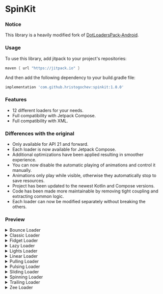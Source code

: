 # SpinKit

### Notice

This library is a heavily modified fork of
[DotLoadersPack-Android](https://github.com/agrawalsuneet/DotLoadersPack-Android).</br>

### Usage

To use this library, add jitpack to your project's repositories:

```groovy
maven { url "https://jitpack.io" }
```

And then add the following dependency to your build.gradle file:

```groovy
implementation 'com.github.hristogochev:spinkit:1.0.0'
```

### Features

* 12 different loaders for your needs.
* Full compatibility with Jetpack Compose.
* Full compatibility with XML.

### Differences with the original

* Only available for API 21 and forward.
* Each loader is now available for Jetpack Compose.
* Additional optimizations have been applied resulting in smoother experience.
* You can now disable the automatic playing of animations and control it manually.
* Animations only play while visible, otherwise they automatically stop to save resources.
* Project has been updated to the newest Kotlin and Compose versions.
* Code has been made more maintainable by removing tight coupling and extracting common logic.
* Each loader can now be modified separately without breaking the others.

### Preview

<details>
  <summary>Bounce Loader</summary>
<br>

![BounceLoader](./preview/bounceloader.gif)

#### Compose implementation

```kotlin
BounceLoader(
    ballRadius = 30.dp,
    ballColor = Color.Green,
    showShadow = true,
    shadowColor = Color.LightGray,
    animDuration = 1200
)
```

#### XML implementation

```xml

<com.hristogochev.spinkit.loaders.BounceLoader android:layout_width="wrap_content"
    android:layout_height="wrap_content" app:bounce_ballRadius="30dp"
    app:bounce_ballcolor="@color/green" app:bounce_showShadow="true"
    app:bounce_shadowColor="@color/light_gray" app:bounce_animDuration="1200" />
```

</details>


<details>
  <summary>Classic Loader</summary>
<br>

![ClassicLoader](./preview/classicloader.gif)

#### Compose implementation

```kotlin
ClassicLoader(
    activeColor = Color.Red,
    inactiveColor = Color.White,
    radius = 40.dp,
    dotRadius = 12.dp,
    animDuration = 200,
    showRunningShadow = true,
    firstShadowColor = Color.Green,
    secondShadowColor = Color.Blue
)
```

#### XML implementation

```xml

<com.hristogochev.spinkit.loaders.ClassicLoader android:layout_width="wrap_content"
    android:layout_height="wrap_content" app:classic_activeColor="@color/red"
    app:classic_inactiveColor="@color/white" app:classic_radius="40dp" app:classic_dotRadius="12dp"
    app:classic_animDuration="200" app:classic_showRunningShadow="true"
    app:classic_firstShadowColor="@color/green" app:classic_secondShadowColor="@color/blue" />
```

</details>

<details>
  <summary>Fidget Loader</summary>
<br>

![FidgetLoader](./preview/fidgetloader.gif)

#### Compose implementation

```kotlin
FidgetLoader(
    dotRadius = 30.dp,
    drawOnlyStroke = true,
    strokeWidth = 8.dp,
    firstDotColor = Color.Red,
    secondDotColor = Color.Green,
    thirdDotColor = Color.Blue,
    distanceMultiplier = 4,
    animDuration = 500
)
```

#### XML implementation

```xml

<com.hristogochev.spinkit.loaders.FidgetLoader android:layout_width="wrap_content"
    android:layout_height="wrap_content" app:fidget_dotRadius="30dp"
    app:fidget_drawOnlyStroke="true" app:fidget_strokeWidth="8dp"
    app:fidget_firstDotColor="@color/red" app:fidget_secondDotColor="@color/green"
    app:fidget_thirdDotColor="@color/blue" app:fidget_distanceMultiplier="4"
    app:fidget_animDuration="500" />
```

</details>

<details>
  <summary>Lazy Loader</summary>
<br>

![LazyLoader](./preview/lazyloader.gif)

#### Compose implementation

```kotlin
LazyLoader(
    spacing = 5.dp,
    dotRadius = 10.dp,
    firstDotColor = Color.Red,
    secondDotColor = Color.Green,
    thirdDotColor = Color.Blue,
    animDuration = 500,
    firstDotDelay = 100,
    secondDotDelay = 200,
)
```

#### XML implementation

```xml

<com.hristogochev.spinkit.loaders.LazyLoader android:layout_width="wrap_content"
    android:layout_height="wrap_content" app:lazy_spacing="5dp" app:lazy_dotRadius="10dp"
    app:lazy_firstDotColor="@color/red" app:lazy_secondDotColor="@color/green"
    app:lazy_thirdDotColor="@color/blue" app:lazy_animDuration="500" app:lazy_firstDotDelay="100"
    app:lazy_secondDotDelay="200" />
```

</details>

<details>
  <summary>Lights Loader</summary>
<br>

![LightsLoader](./preview/lightsloader.gif)

#### Compose implementation

```kotlin
LightsLoader(
    size = 4,
    spacing = 5.dp,
    dotRadius = 12.dp,
    dotColor = Color.Green
)
```

#### XML implementation

```xml

<com.hristogochev.spinkit.loaders.LightsLoader android:layout_width="wrap_content"
    android:layout_height="wrap_content" app:lights_size="4" app:lights_spacing="5dp"
    app:lights_dotRadius="12dp" app:lights_dotColor="@color/green" />
```

</details>

<details>
  <summary>Linear Loader</summary>
<br>

![LinearLoader](./preview/linearloader.gif)

#### Compose implementation

```kotlin
LinearLoader(
    activeColor = Color.LightGray,
    inactiveColor = Color.Gray,
    dotRadius = 6.dp,
    dotCount = 8,
    showRunningShadow = false,
    spacing = 6.dp,
    animDuration = 200,
    singleDirection = false,
    expandLeadingDot = true,
    expandedLeadingDotRadius = 10.dp
)
```

#### XML implementation

```xml

<com.hristogochev.spinkit.loaders.LinearLoader android:layout_width="wrap_content"
    android:layout_height="wrap_content" app:linear_activeColor="@color/light_gray"
    app:linear_inactiveColor="@color/gray" app:linear_dotRadius="6dp" app:linear_dotCount="8"
    app:linear_showRunningShadow="false" app:linear_spacing="6dp" app:linear_animDuration="200"
    app:linear_singleDuration="false" app:linear_expandLeadingDot="false"
    app:linear_expandLeadingDotRadius="10dp" />
```

</details>

<details>
  <summary>Pulling Loader</summary>
<br>

![PullingLoader](./preview/pullingloader.gif)

#### Compose implementation

```kotlin
PullingLoader(
    radius = 42.dp,
    dotRadius = 10.dp,
    dotColors = listOf(
        Color.Red,
        Color.Green,
        Color.Blue,
        Color.White,
        Color.White,
        Color.White,
        Color.White,
        Color.White
    ),
    animDuration = 2000,
)
```

#### XML implementation

```xml

<com.hristogochev.spinkit.loaders.PullingLoader android:layout_width="wrap_content"
    android:layout_height="wrap_content" app:pulling_radius="42dp" app:pulling_dotRadius="10dp"
    app:pulling_dotColors="@array/dot_colors" app:pulling_animDuration="2000" />
```

</details>

<details>
  <summary>Pulsing Loader</summary>
<br>

![PulsingLoader](./preview/pulsingloader.gif)

#### Compose implementation

```kotlin
PulsingLoader(
    dotRadius = 12.dp,
    dotColor = Color.Green,
    dotCount = 6,
    spacing = 4.dp,
    animDelay = 200,
    animDuration = 1000,
)
```

#### XML implementation

```xml

<com.hristogochev.spinkit.loaders.PulsingLoader android:layout_width="wrap_content"
    android:layout_height="wrap_content" app:pulsing_dotRadius="12dp"
    app:pulsing_dotColor="@color/green" app:pulsing_dotCount="6" app:pulsing_spacing="4dp"
    app:pulsing_animDelay="200" app:pulsing_animDuration="1000" />
```

</details>

<details>
  <summary>Sliding Loader</summary>
<br>

![SlidingLoader](./preview/slidingloader.gif)

#### Compose implementation

```kotlin
SlidingLoader(
    dotRadius = 10.dp,
    firstDotColor = Color.Red,
    secondDotColor = Color.Green,
    thirdDotColor = Color.Blue,
    spacing = 6.dp,
    distanceToMove = 12,
    animDuration = 2000
)
```

#### XML implementation

```xml

<com.hristogochev.spinkit.loaders.SlidingLoader android:layout_width="wrap_content"
    android:layout_height="wrap_content" app:sliding_dotRadius="10dp"
    app:sliding_firstDotColor="@color/red" app:sliding_secondDotColor="@color/green"
    app:sliding_thirdDotColor="@color/blue" app:sliding_spacing="6dp"
    app:sliding_distanceToMove="12" app:sliding_animDuration="2000" />
```

</details>


<details>
  <summary>Spinning Loader</summary>
<br>

![SpinningLoader](./preview/spinningloader.gif)

#### Compose implementation

```kotlin
SpinningLoader(
    radius = 40.dp,
    dotRadius = 10.dp,
    dotColor = Color.Green,
    animDuration = 4000
)
```

#### XML implementation

```xml

<com.hristogochev.spinkit.loaders.SpinningLoader android:layout_width="wrap_content"
    android:layout_height="wrap_content" app:spinning_radius="40dp" app:spinning_dotRadius="10dp"
    app:spinning_dotColor="@color/green" app:spinning_animDuration="4000" />
```

</details>

<details>
  <summary>Trailing Loader</summary>
<br>

![TrailingLoader](./preview/trailingloader.gif)

#### Compose implementation

```kotlin
TrailingLoader(
    radius = 40.dp,
    dotRadius = 10.dp,
    dotColor = Color.Green,
    dotTrailCount = 5,
    animDelay = 200,
    animDuration = 1200
)
```

#### XML implementation

```xml

<com.hristogochev.spinkit.loaders.TrailingLoader android:layout_width="wrap_content"
    android:layout_height="wrap_content" app:trailing_radius="40dp" app:trailing_dotRadius="10dp"
    app:trailing_dotColor="@color/green" app:trailing_dotTrailCount="5" app:trailing_animDelay="200"
    app:trailing_animDuration="1200" />
```

</details>

<details>
  <summary>Zee Loader</summary>
<br>

![ZeeLoader](./preview/zeeloader.gif)

#### Compose implementation

```kotlin
ZeeLoader(
    dotRadius = 24.dp,
    firstDotColor = Color.Green,
    secondDotColor = Color.Blue,
    distanceMultiplier = 4,
    animDuration = 300
)
```

#### XML implementation

```xml

<com.hristogochev.spinkit.loaders.ZeeLoader android:layout_width="wrap_content"
    android:layout_height="wrap_content" app:zee_dotRadius="24dp"
    app:zee_firstDotColor="@color/green" app:zee_secondDotColor="@color/blue"
    app:zee_distanceMultiplier="4" app:zee_animDuration="300" />
```

</details>